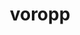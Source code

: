 ---
title: "voropp"
layout: cache
categories: [package, develop]
meta: {"compilers": ["gcc@11.4.0", "intel-oneapi-compilers@2025.1.0"], "num_specs": 12, "num_specs_by_stack": {"e4s": 5, "e4s-oneapi": 7, "root": 12}, "oss": ["ubuntu22.04"], "platforms": ["linux"], "stacks": ["e4s", "e4s-oneapi", "root"], "targets": ["x86_64_v3"], "versions": ["0.4.6"]}
spec_details: [{"compiler": "intel-oneapi-compilers@2025.1.0", "hash": "4hztcht7ivq36ldrpfwfyvmiqalr7ftv", "os": "ubuntu22.04", "platform": "linux", "size": "-", "stacks": ["e4s-oneapi", "root"], "target": "x86_64_v3", "variants": ["build_system=cmake", "build_type=Release", "generator=make", "~ipo", "patches:=b12e401", "+shared"], "versions": ["0.4.6"]}, {"compiler": "intel-oneapi-compilers@2025.1.0", "hash": "feise2sycccjfy4frticpka5awj73dwa", "os": "ubuntu22.04", "platform": "linux", "size": "-", "stacks": ["e4s-oneapi", "root"], "target": "x86_64_v3", "variants": ["build_system=cmake", "build_type=Release", "generator=make", "~ipo", "patches:=b12e401", "+shared"], "versions": ["0.4.6"]}, {"compiler": "gcc@11.4.0", "hash": "fkqtiu6u2wlssvzxnbddhwjlrco4oz4e", "os": "ubuntu22.04", "platform": "linux", "size": "-", "stacks": ["e4s", "root"], "target": "x86_64_v3", "variants": ["build_system=cmake", "build_type=Release", "generator=make", "~ipo", "patches:=b12e401", "+shared"], "versions": ["0.4.6"]}, {"compiler": "gcc@11.4.0", "hash": "g5kzfeo2dep3nzyi3llglohi5zo46ctn", "os": "ubuntu22.04", "platform": "linux", "size": "-", "stacks": ["e4s", "root"], "target": "x86_64_v3", "variants": ["build_system=cmake", "build_type=Release", "generator=make", "~ipo", "patches:=b12e401", "+shared"], "versions": ["0.4.6"]}, {"compiler": "intel-oneapi-compilers@2025.1.0", "hash": "mejdbgi66knbueoszr2qbd2jzuhiyort", "os": "ubuntu22.04", "platform": "linux", "size": "-", "stacks": ["e4s-oneapi", "root"], "target": "x86_64_v3", "variants": ["build_system=cmake", "build_type=Release", "generator=make", "~ipo", "patches:=b12e401", "+shared"], "versions": ["0.4.6"]}, {"compiler": "intel-oneapi-compilers@2025.1.0", "hash": "mhuwnd2i2jw2k2d74xydpgzwu4dy32m3", "os": "ubuntu22.04", "platform": "linux", "size": "-", "stacks": ["e4s-oneapi", "root"], "target": "x86_64_v3", "variants": ["build_system=cmake", "build_type=Release", "generator=make", "~ipo", "patches:=b12e401", "+shared"], "versions": ["0.4.6"]}, {"compiler": "gcc@11.4.0", "hash": "osglpuw3oc7locgyri5jj4lalokvjob4", "os": "ubuntu22.04", "platform": "linux", "size": "-", "stacks": ["e4s", "root"], "target": "x86_64_v3", "variants": ["build_system=cmake", "build_type=Release", "generator=make", "~ipo", "patches:=b12e401", "+shared"], "versions": ["0.4.6"]}, {"compiler": "intel-oneapi-compilers@2025.1.0", "hash": "puclhdxnudna642jsewckwqxd57kq2ss", "os": "ubuntu22.04", "platform": "linux", "size": "-", "stacks": ["e4s-oneapi", "root"], "target": "x86_64_v3", "variants": ["build_system=cmake", "build_type=Release", "generator=make", "~ipo", "patches:=b12e401", "+shared"], "versions": ["0.4.6"]}, {"compiler": "gcc@11.4.0", "hash": "qsyuqvpool7luj7ultxaj4zztcu3qlx7", "os": "ubuntu22.04", "platform": "linux", "size": "-", "stacks": ["e4s", "root"], "target": "x86_64_v3", "variants": ["build_system=cmake", "build_type=Release", "generator=make", "~ipo", "patches:=b12e401", "+shared"], "versions": ["0.4.6"]}, {"compiler": "intel-oneapi-compilers@2025.1.0", "hash": "slxfeezyjmjdorwwdmv4fwathsfws75q", "os": "ubuntu22.04", "platform": "linux", "size": "-", "stacks": ["e4s-oneapi", "root"], "target": "x86_64_v3", "variants": ["build_system=cmake", "build_type=Release", "generator=make", "~ipo", "patches:=b12e401", "+shared"], "versions": ["0.4.6"]}, {"compiler": "gcc@11.4.0", "hash": "t3bhpsskmoxkspqdgdrqake4l4e7pntd", "os": "ubuntu22.04", "platform": "linux", "size": "-", "stacks": ["e4s", "root"], "target": "x86_64_v3", "variants": ["build_system=cmake", "build_type=Release", "generator=make", "~ipo", "patches:=b12e401", "+shared"], "versions": ["0.4.6"]}, {"compiler": "intel-oneapi-compilers@2025.1.0", "hash": "vlbrhjkekwfgwbhu25vetuk6ohqo2sa2", "os": "ubuntu22.04", "platform": "linux", "size": "-", "stacks": ["e4s-oneapi", "root"], "target": "x86_64_v3", "variants": ["build_system=cmake", "build_type=Release", "generator=make", "~ipo", "patches:=b12e401", "+shared"], "versions": ["0.4.6"]}]
---